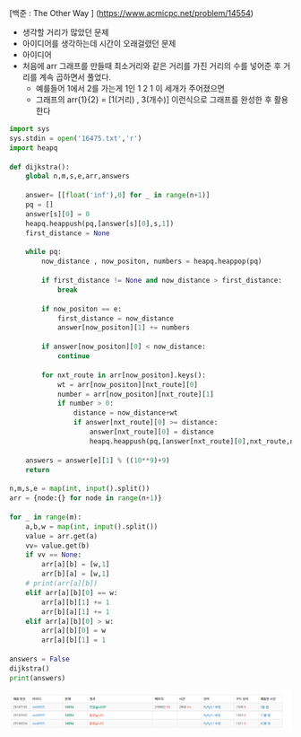 [백준 : The Other Way ] (https://www.acmicpc.net/problem/14554)



- 생각할 거리가 많았던 문제
- 아이디어를 생각하는데 시간이 오래걸렸던 문제
- 아이디어
- 처음에 arr 그래프를 만들때 최소거리와 같은 거리를 가진 거리의 수를 넣어준 후 거리를 계속 곱하면서 풀었다. 
  - 예를들어 1에서 2를 가는게 1인 1 2 1 이 세개가 주어졌으면
  - 그래프의 arr{1}{2} = [1(거리) , 3(개수)] 이런식으로 그래프를 완성한 후 활용한다



```python
import sys
sys.stdin = open('16475.txt','r')
import heapq

def dijkstra():
    global n,m,s,e,arr,answers

    answer= [[float('inf'),0] for _ in range(n+1)]
    pq = []
    answer[s][0] = 0
    heapq.heappush(pq,[answer[s][0],s,1])
    first_distance = None

    while pq:
        now_distance , now_positon, numbers = heapq.heappop(pq)

        if first_distance != None and now_distance > first_distance:
            break

        if now_positon == e:
            first_distance = now_distance
            answer[now_positon][1] += numbers

        if answer[now_positon][0] < now_distance:
            continue

        for nxt_route in arr[now_positon].keys():
            wt = arr[now_positon][nxt_route][0]
            number = arr[now_positon][nxt_route][1]
            if number > 0:
                distance = now_distance+wt
                if answer[nxt_route][0] >= distance:
                    answer[nxt_route][0] = distance
                    heapq.heappush(pq,[answer[nxt_route][0],nxt_route,numbers*number])

    answers = answer[e][1] % ((10**9)+9)
    return

n,m,s,e = map(int, input().split())
arr = {node:{} for node in range(n+1)}

for _ in range(m):
    a,b,w = map(int, input().split())
    value = arr.get(a)
    vv= value.get(b)
    if vv == None:
        arr[a][b] = [w,1]
        arr[b][a] = [w,1]
    # print(arr[a][b])
    elif arr[a][b][0] == w:
        arr[a][b][1] += 1
        arr[b][a][1] += 1
    elif arr[a][b][0] > w:
        arr[a][b][0] = w
        arr[a][b][1] = 1

answers = False
dijkstra()
print(answers)
```

![20210512_020057](20210512_020057.png)